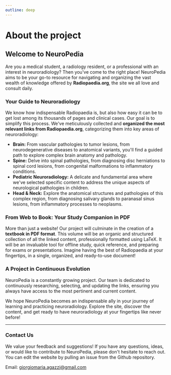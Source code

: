 ```yaml
---
outline: deep
---
```

# About the project

## Welcome to NeuroPedia

Are you a medical student, a radiology resident, or a professional with an interest in neuroradiology? Then you've come to the right place! NeuroPedia aims to be your go-to resource for navigating and organizing the vast wealth of knowledge offered by **Radiopaedia.org**, the site we all love and consult daily.

### Your Guide to Neuroradiology

We know how indispensable Radiopaedia is, but also how easy it can be to get lost among its thousands of pages and clinical cases. Our goal is to simplify this process. We've meticulously collected and **organized the most relevant links from Radiopaedia.org**, categorizing them into key areas of neuroradiology:

* **Brain:** From vascular pathologies to tumor lesions, from neurodegenerative diseases to anatomical variants, you'll find a guided path to explore complex brain anatomy and pathology.
* **Spine:** Delve into spinal pathologies, from diagnosing disc herniations to spinal cord lesions, from congenital malformations to inflammatory conditions.
* **Pediatric Neuroradiology:** A delicate and fundamental area where we've selected specific content to address the unique aspects of neurological pathologies in children.
* **Head & Neck:** Explore the anatomical structures and pathologies of this complex region, from diagnosing salivary glands to paranasal sinus lesions, from inflammatory processes to neoplasms.

### From Web to Book: Your Study Companion in PDF

More than just a website! Our project will culminate in the creation of a **textbook in PDF format**. This volume will be an organic and structured collection of all the linked content, professionally formatted using LaTeX. It will be an invaluable tool for offline study, quick reference, and preparing for exams or presentations. Imagine having the best of Radiopaedia at your fingertips, in a single, organized, and ready-to-use document!

### A Project in Continuous Evolution

NeuroPedia is a constantly growing project. Our team is dedicated to continuously researching, selecting, and updating the links, ensuring you always have access to the most pertinent and current content.

We hope NeuroPedia becomes an indispensable ally in your journey of learning and practicing neuroradiology. Explore the site, discover the content, and get ready to have neuroradiology at your fingertips like never before!

---

### Contact Us

We value your feedback and suggestions! If you have any questions, ideas, or would like to contribute to NeuroPedia, please don't hesitate to reach out. You can edit the website by pulling an issue from the Github repository.

Email: giorgiomaria.agazzi@gmail.com